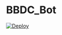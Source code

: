 # BBDC_Bot

[![Deploy](https://www.herokucdn.com/deploy/button.svg)](https://heroku.com/deploy?template=https://github.com/tangsxx/BBDC_Bot)
